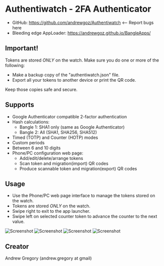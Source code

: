 # Authentiwatch - 2FA Authenticator

* GitHub: https://github.com/andrewgoz/Authentiwatch <-- Report bugs here
* Bleeding edge AppLoader: https://andrewgoz.github.io/BangleApps/

## Important!

Tokens are stored *ONLY* on the watch. Make sure you do one or more of the following:

* Make a backup copy of the "authentiwatch.json" file.
* Export all your tokens to another device or print the QR code.

Keep those copies safe and secure.

## Supports

* Google Authenticator compatible 2-factor authentication
* Hash calculations:
  * Bangle 1: SHA1 only (same as Google Authenticator)
  * Bangle 2: All (SHA1, SHA256, SHA512)
* Timed (TOTP) and Counter (HOTP) modes
* Custom periods
* Between 6 and 10 digits
* Phone/PC configuration web page:
  * Add/edit/delete/arrange tokens
  * Scan token and migration(import) QR codes
  * Produce scannable token and migration(export) QR codes

## Usage

* Use the Phone/PC web page interface to manage the tokens stored on the watch.
* Tokens are stored *ONLY* on the watch.
* Swipe right to exit to the app launcher.
* Swipe left on selected counter token to advance the counter to the next value.

![Screenshot](screenshot1.png) ![Screenshot](screenshot2.png) ![Screenshot](screenshot3.png) ![Screenshot](screenshot4.png)

## Creator

Andrew Gregory (andrew.gregory at gmail)

